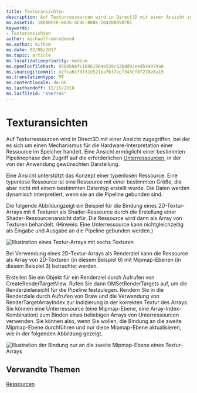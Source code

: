 ```yaml
---
title: Texturansichten
description: Auf Texturressourcen wird in Direct3D mit einer Ansicht zugegriffen, bei der es sich um einen Mechanismus für die Hardware-Interpretation einer Ressource im Speicher handelt.
ms.assetid: 18DABFCE-8A36-4C4E-B08E-10428B05D701
keywords:
- Texturansichten
author: michaelfromredmond
ms.author: mithom
ms.date: 02/08/2017
ms.topic: article
ms.localizationpriority: medium
ms.openlocfilehash: 9506b86fc16861984e539c52bdd92eed544079a8
ms.sourcegitcommit: e2fca6c79f31e521ba76f7ecf343cf8f278e6a15
ms.translationtype: MT
ms.contentlocale: de-DE
ms.lasthandoff: 11/15/2018
ms.locfileid: "6967745"
---
```

# <a name="texture-views"></a>Texturansichten


Auf Texturressourcen wird in Direct3D mit einer Ansicht zugegriffen, bei der es sich um einen Mechanismus für die Hardware-Interpretation einer Ressource im Speicher handelt. Eine Ansicht ermöglicht einer bestimmten Pipelinephase den Zugriff auf die erforderlichen [Unterressourcen](resource-types.md), in der von der Anwendung gewünschten Darstellung.

Eine Ansicht unterstützt das Konzept einer typenlosen Ressource. Eine typenlose Ressource ist eine Ressource mit einer bestimmten Größe, die aber nicht mit einem bestimmten Datentyp erstellt wurde. Die Daten werden dynamisch interpretiert, wenn sie an die Pipeline gebunden sind.

Die folgende Abbildungzeigt ein Beispiel für die Bindung eines 2D-Textur-Arrays mit 6 Texturen als Shader-Ressource durch die Erstellung einer Shader-Ressourcenansicht dafür. Die Ressource wird dann als Array von Texturen behandelt. (Hinweis: Eine Unterressource kann nichtgleichzeitig als Eingabe und Ausgabe an die Pipeline gebunden werden.)

![Illustration eines Textur-Arrays mit sechs Texturen](images/d3d10-cube-texture-faces.png)

Bei Verwendung eines 2D-Textur-Arrays als Renderziel kann die Ressource als Array von 2D-Texturen (in diesem Beispiel 6) mit Mipmap-Ebenen (in diesem Beispiel 3) betrachtet werden.

Erstellen Sie ein Objekt für ein Renderziel durch Aufrufen von CreateRenderTargetView. Rufen Sie dann OMSetRenderTargets auf, um die Renderzielansicht für die Pipeline festzulegen. Rendern Sie in die Renderziele durch Aufrufen von Draw und die Verwendung von RenderTargetArrayIndex zur Indizierung in der korrekten Textur des Arrays. Sie können eine Unterressource (eine Mipmap-Ebene, eine Array-Index-Kombination) zum Binden eines beliebigen Arrays von Unterressourcen verwenden. Sie können also, wenn Sie wollen, die Bindung an die zweite Mipmap-Ebene durchführen und nur diese Mipmap-Ebene aktualisieren, wie in der folgenden Abbildung gezeigt.

![Illustration der Bindung nur an die zweite Mipmap-Ebene eines Textur-Arrays](images/d3d10-cube-texture-faces-subresource.png)

## <a name="span-idrelated-topicsspanrelated-topics"></a><span id="related-topics"></span>Verwandte Themen


[Ressourcen](resources.md)

 

 




